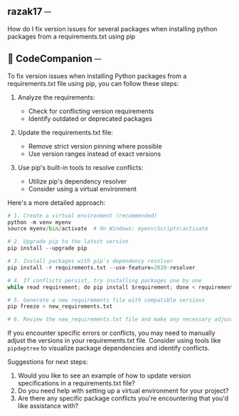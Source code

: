 ## razak17 ─

How do I fix version issues for several packages when installing python packages from a requirements.txt using pip


##   CodeCompanion ─

To fix version issues when installing Python packages from a requirements.txt file using pip, you can follow these steps:

1. Analyze the requirements:
   - Check for conflicting version requirements
   - Identify outdated or deprecated packages

2. Update the requirements.txt file:
   - Remove strict version pinning where possible
   - Use version ranges instead of exact versions

3. Use pip's built-in tools to resolve conflicts:
   - Utilize pip's dependency resolver
   - Consider using a virtual environment

Here's a more detailed approach:

```python
# 1. Create a virtual environment (recommended)
python -m venv myenv
source myenv/bin/activate  # On Windows: myenv\Scripts\activate

# 2. Upgrade pip to the latest version
pip install --upgrade pip

# 3. Install packages with pip's dependency resolver
pip install -r requirements.txt --use-feature=2020-resolver

# 4. If conflicts persist, try installing packages one by one
while read requirement; do pip install $requirement; done < requirements.txt

# 5. Generate a new requirements file with compatible versions
pip freeze > new_requirements.txt

# 6. Review the new_requirements.txt file and make any necessary adjustments
```

If you encounter specific errors or conflicts, you may need to manually adjust the versions in your requirements.txt file. Consider using tools like `pipdeptree` to visualize package dependencies and identify conflicts.

Suggestions for next steps:
1. Would you like to see an example of how to update version specifications in a requirements.txt file?
2. Do you need help with setting up a virtual environment for your project?
3. Are there any specific package conflicts you're encountering that you'd like assistance with?
